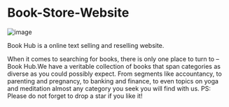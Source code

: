 # Book-Store-Website
![image](https://github.com/sophiagracelydia/Book-Store-Website/assets/52828894/a367151c-e6c8-44c3-b849-a971608be077)

Book Hub is a online text selling and reselling website.

When it comes to searching for books, there is only one place to turn to – Book Hub.We have a veritable 
collection of books that span categories as diverse as you could possibly expect. From segments like 
accountancy, to parenting and pregnancy, to banking and finance, to even topics on yoga and meditation 
almost any category you seek you will find with us.
PS: Please do not forget to drop a star if you like it!
